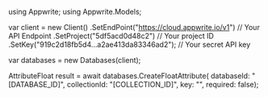 using Appwrite;
using Appwrite.Models;

var client = new Client()
    .SetEndPoint("https://cloud.appwrite.io/v1") // Your API Endpoint
    .SetProject("5df5acd0d48c2") // Your project ID
    .SetKey("919c2d18fb5d4...a2ae413da83346ad2"); // Your secret API key

var databases = new Databases(client);

AttributeFloat result = await databases.CreateFloatAttribute(
    databaseId: "[DATABASE_ID]",
    collectionId: "[COLLECTION_ID]",
    key: "",
    required: false);